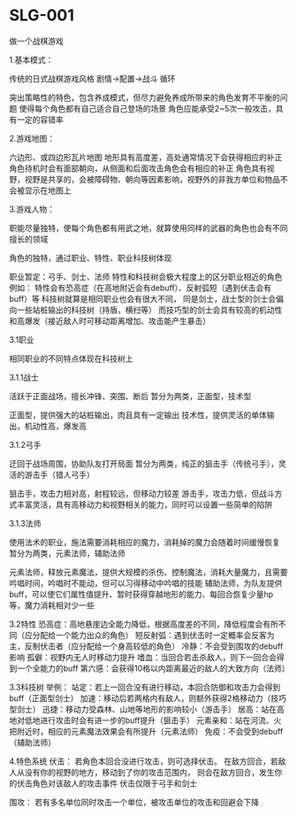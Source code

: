 # SLG-001
做一个战棋游戏

1.基本模式：

传统的日式战棋游戏风格
剧情->配置->战斗  循环

突出策略性的特色，包含养成模式，但尽力避免养成所带来的角色发育不平衡的问题
使得每个角色都有自己适合自己登场的场景
角色应能承受2~5次一般攻击，具有一定的容错率

2.游戏地图：

六边形、或四边形瓦片地图
地形具有高度差，高处通常情况下会获得相应的补正
角色待机时会有面部朝向，从侧面和后面攻击角色会有相应的补正
角色具有视野，视野是共享的，会被障碍物、朝向等因素影响，视野外的非我方单位和物品不会被显示在地图上

3.游戏人物：

职能尽量独特，使每个角色都有用武之地，就算使用同样的武器的角色也会有不同擅长的领域

角色的独特，通过职业、特性、职业科技树体现

职业暂定：弓手、剑士、法师
特性和科技树会极大程度上的区分职业相近的角色
例如：
特性会有恐高症（在高地附近会有debuff）、反射弧短（遇到伏击会有buff）等
科技树就算是相同职业也会有很大不同，
同是剑士，战士型的剑士会偏向一些站桩输出的科技树（持盾，横扫等）
而技巧型的剑士会具有较高的机动性和高爆发（接近敌人时可移动距离增加、攻击能产生暴击）

3.1职业

相同职业的不同特点体现在科技树上

3.1.1战士

活跃于正面战场，擅长冲锋、突围、断后
暂分为两类，正面型，技术型

正面型，提供强大的站桩输出，肉且具有一定输出
技术性，提供灵活的单体输出，机动性高，爆发高

3.1.2弓手

迂回于战场周围，协助队友打开局面
暂分为两类，纯正的狙击手（传统弓手），灵活的游击手（猎人弓手）

狙击手，攻击力相对高，射程较远，但移动力较差
游击手，攻击力低，但战斗方式丰富灵活，具有高移动力和视野相关的能力，同时可以设置一些简单的陷阱

3.1.3法师

使用法术的职业，施法需要消耗相应的魔力，消耗掉的魔力会随着时间缓慢恢复
暂分为两类，元素法师，辅助法师

元素法师，释放元素魔法，提供大规模的杀伤、控制魔法，消耗大量魔力，且需要吟唱时间，吟唱时不能动，但可以习得移动中吟唱的技能
辅助法师，为队友提供buff，可以使它们属性值提升、暂时获得穿越地形的能力、每回合恢复少量hp等，魔力消耗相对少一些

3.2特性
恐高症：高地悬崖边全能力降低，根据高度差的不同，降低程度会有所不同（应分配给一个能力出众的角色）
短反射弧：遇到伏击时一定概率会反客为主，反制伏击者（应分配给一个身高较低的角色）
冷静：不会受到围攻的debuff影响
孤僻：视野内无人时移动力提升
嗜血：当回合若击杀敌人，则下一回合会得到一个全能力的buff
第六感：会获得10格以内距离最近的敌人的大致方向（法师）


3.3科技树
举例：
站定：若上一回合没有进行移动，本回合防御和攻击力会得到buff（正面型剑士）
加速：移动后若两格内有敌人，则额外获得2格移动力（技巧型剑士）
迅捷：移动力受森林、山地等地形的影响较小（游击手）
居高：站在高地对低地进行攻击时会有进一步的buff提升（狙击手）
元素亲和：站在河流、火把附近时，相应的元素魔法效果会有所提升（元素法师）
免疫：不会受到debuff（辅助法师）

4.特色系统
伏击：
若角色本回合没进行攻击，则可选择伏击。
在敌方回合，若敌人从没有你的视野的地方，移动到了你的攻击范围内，
则会在敌方回合，发生你的伏击角色对该敌人的攻击事件
伏击仅限于弓手和剑士

围攻：
若有多名单位同时攻击一个单位，被攻击单位的攻击和回避会下降
